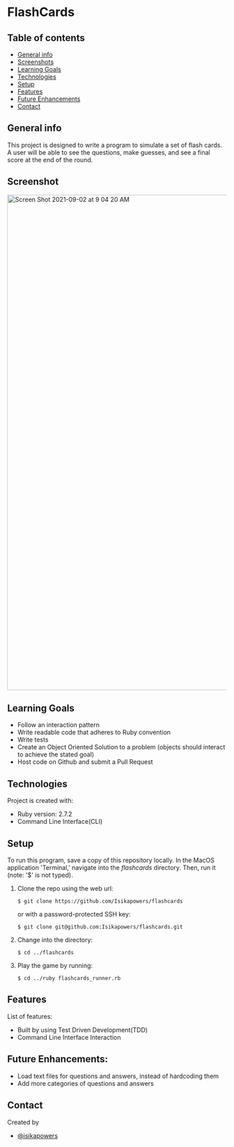 #  FlashCards

## Table of contents
* [General info](#general-info)
* [Screenshots](#screenshots)
* [Learning Goals](#learning-goals)
* [Technologies](#technologies)
* [Setup](#setup)
* [Features](#features)
* [Future Enhancements](#future-enhancements)
* [Contact](#contact)

## General info
This project is designed to write a program to simulate a set of flash cards. A user will be able to see the questions, make guesses, and see a final score at the end of the round.

## Screenshot
<img width="1138" alt="Screen Shot 2021-09-02 at 9 04 20 AM" src="https://user-images.githubusercontent.com/72399033/131868407-9ea12655-0b17-4950-8e51-4bca280b1f1e.png">

## Learning Goals
* Follow an interaction pattern
* Write readable code that adheres to Ruby convention
* Write tests
* Create an Object Oriented Solution to a problem (objects should interact to achieve the stated goal)
* Host code on Github and submit a Pull Request

## Technologies
Project is created with:
* Ruby version: 2.7.2
* Command Line Interface(CLI)

## Setup
To run this program, save a copy of this repository locally. In the MacOS
application 'Terminal,' navigate into the _flashcards_ directory.
Then, run it (note: '$' is not typed).
1. Clone the repo using the web url:
   ```
   $ git clone https://github.com/Isikapowers/flashcards
   ```
   or with a password-protected SSH key:
   ```
   $ git clone git@github.com:Isikapowers/flashcards.git
   ```
2. Change into the directory:
   ```
   $ cd ../flashcards
   ```
3. Play the game by running:
   ```
   $ cd ../ruby flashcards_runner.rb 
   ```

## Features
List of features:
* Built by using Test Driven Development(TDD)
* Command Line Interface Interaction

## Future Enhancements:
* Load text files for questions and answers, instead of hardcoding them
* Add more categories of questions and answers

## Contact
Created by
* [@isikapowers](https://github.com/Isikapowers)




